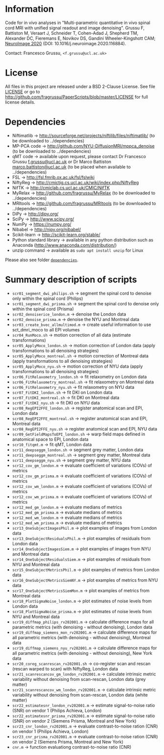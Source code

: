 # Information
Code for in vivo analyses in "Multi-parametric quantitative in vivo spinal cord MRI with unified signal readout and image denoising". Grussu F, Battiston M, Veraart J, Schneider T, Cohen-Adad J, Shepherd TM, Alexander DC, Fieremans E, Novikov DS, Gandini Wheeler-Kingshott CAM; [NeuroImage 2020](http://doi.org/10.1016/j.neuroimage.2020.116884) (DOI: 10.1016/j.neuroimage.2020.116884).


Contact: Francesco Grussu, `<f.grussu@ucl.ac.uk>`


# License
All files in this project are released under a BSD 2-Clause License.
See file [LICENSE](http://github.com/fragrussu/PaperScripts/blob/master/LICENSE) or go to http://github.com/fragrussu/PaperScripts/blob/master/LICENSE for full license details.


# Dependencies

* Niftimatlib                -> http://sourceforge.net/projects/niftilib/files/niftimatlib/ (to be downloaded to ../dependencies)
* MP-PCA code                -> http://github.com/NYU-DiffusionMRI/mppca_denoise (to be downloaded to ../dependencies)
* qMT code                   -> available upon request, please contact Dr Francesco Grussu <f.grussu@ucl.ac.uk> or Dr Marco Battiston <marco.battiston@ucl.ac.uk> (to be placed when available to ../dependencies)
* FSL                        -> http://fsl.fmrib.ox.ac.uk/fsl/fslwiki
* NiftyReg                   -> http://cmictig.cs.ucl.ac.uk/wiki/index.php/NiftyReg
* NifTK                      -> http://cmiclab.cs.ucl.ac.uk/CMIC/NifTK
* MyRelax                    -> http://github.com/fragrussu/MyRelax (to be downloaded to ../dependencies)
* MRItools                   -> http://github.com/fragrussu/MRItools (to be downloaded to ../dependencies)
* DiPy                       -> http://dipy.org/
* SciPy                      -> http://www.scipy.org/
* NumPy                      -> https://numpy.org/
* Nibabel                    -> http://nipy.org/nibabel/
* Scikit-learn               -> http://scikit-learn.org/stable/
* Python standard library    -> available in any python distribution such as Anaconda (http://www.anaconda.com/distribution/)
* unzip command              -> available as `sudo apt install unzip` for Linux

Please also see folder [`dependencies`](https://github.com/fragrussu/PaperScripts/blob/master/sc_unireadout/dependencies/README.md).


# Summary description of scripts

* `scr01_segment_dwi_philips.sh`                  ->  segment the spinal cord to denoise only within the spinal cord (Philips)
* `scr01_segment_dwi_prisma.sh`                   ->  segment the spinal cord to denoise only within the spinal cord (Prisma)
* `scr02_denoiserice_london.m`                    ->  denoise the London data
* `scr02_denoise_prisma.m`                        ->  denoise the NYU and Montreal data
* `scr03_create_bvec_allmultimod.m`               ->  create useful information to use sct_dmri_moco to all EPI volumes
* `scr04_RunMoco.sh`                              ->  motion correction of all data (estimate transformations)
* `scr05_ApplyMoco_london.sh`                     ->  motion correction of London data (apply transformations to all denoising strategies)
* `scr05_ApplyMoco_montreal.sh`                   ->  motion correction of Montreal data (apply transformations to all denoising strategies)
* `scr05_ApplyMoco_nyu.sh`                        ->  motion correction of NYU data (apply transformations to all denoising strategies)
* `scr06_FitRelaxometry_london.sh`                ->  fit relaxometry on London data
* `scr06_FitRelaxometry_montreal.sh`              ->  fit relaxometry on Montreal data
* `scr06_FitRelaxometry_nyu.sh`                   ->  fit relaxometry on NYU data
* `scr07_FitDKI_london.sh`                        ->  fit DKI on London data
* `scr07_FitDKI_montreal.sh`                      ->  fit DKI on Montreal data
* `scr07_FitDKI_nyu.sh`                           ->  fit DKI on NYU data
* `scr08_RegEPI2FFE_london.sh`                    ->  register anatomical scan and EPI, London data
* `scr08_RegEPI2FFE_montreal.sh`                  ->  register anatomical scan and EPI, Montreal data
* `scr08_RegEPI2FFE_nyu.sh`                       ->  register anatomical scan and EPI, NYU data
* `scr09_GetFieldMapsToEPI_london.sh`             ->  warp field maps defined in anatomical space to EPI, London data
* `scr10_fitqmt.m`                                ->  fit qMT, London data
* `scr11_deepseggm_london.sh`                     ->  segment grey matter, London data
* `scr11_deepseggm_montreal.sh`                   ->  segment grey matter, Montreal data
* `scr11_deepseggm_nyu.sh`                        ->  segment grey matter, NYU data
* `scr12_cov_gm_london.m`                         ->  evaluate coefficient of variations (COVs) of metrics
* `scr12_cov_gm_prisma.m`                         ->  evaluate coefficient of variations (COVs) of metrics
* `scr12_cov_wm_london.m`                         ->  evaluate coefficient of variations (COVs) of metrics
* `scr12_cov_wm_prisma.m`                         ->  evaluate coefficient of variations (COVs) of metrics 
* `scr12_med_gm_london.m`                         ->  evaluate medians of metrics
* `scr12_med_gm_prisma.m`                         ->  evaluate medians of metrics
* `scr12_med_wm_london.m`                         ->  evaluate medians of metrics
* `scr12_med_wm_prisma.m`                         ->  evaluate medians of metrics
* `scr13_OneSubjectImagesPhil.m`                  ->  plot examples of images from London data
* `scr13_OneSubjectResidualsPhil.m`               ->  plot examples of residuals from London data
* `scr14_OneSubjectImagesSiem.m`                  ->  plot examples of images from NYU and Montreal data
* `scr14_OneSubjectResidualsSiem.m`               ->  plot examples of residuals from NYU and Montreal data
* `scr15_OneSubjectMetricsPhil.m`                 ->  plot examples of metrics from London data
* `scr16_OneSubjectMetricsSiemNY.m`               ->  plot examples of metrics from NYU data
* `scr17_OneSubjectMetricsSiemMon.m`              ->  plot examples of metrics from Montreal data
* `scr18_PlotSigmaNoise_london.m`                 ->  plot estimates of noise levels from London data
* `scr18_PlotSigmaNoise_prisma.m`                 ->  plot estimates of noise levels from NYU and Montreal data
* `scr19_diffmap_philips_rv202001.m`              ->  calculate difference maps for all parametric metrics (with denoising - without denoising), London data
* `scr19_diffmap_siemens_mon_rv202001.m`          ->  calculate difference maps for all parametric metrics (with denoising - without denoising), Montreal data
* `scr19_diffmap_siemens_nyu_rv202001.m`          ->  calculate difference maps for all parametric metrics (with denoising - without denoising), New York data
* `scr20_coreg_scanrescan_rv202001.sh`            ->  co-register scan and rescan (rescan warped to scan) with NiftyReg, London data
* `scr21_scanrescancov_gm_london_rv202001.m`      ->  calculate intrinsic metric variability without denoising from scan-rescan, London data (grey matter) 
* `scr21_scanrescancov_wm_london_rv202001.m`      ->  calculate intrinsic metric variability without denoising from scan-rescan, London data (white matter) 
* `scr22_estimatesnr_london_rv202001.m`           ->  estimate signal-to-noise ratio (SNR) on vendor 1 (Philips Achieva, London)
* `scr22_estimatesnr_prisma_rv202001.m`           ->  estimate signal-to-noise ratio (SNR) on vendor 2 (Siemens Prisma, Montreal and New York)
* `scr23_cnr_london_rv202001.m`                   ->  evaluate contrast-to-noise ration (CNR) on vendor 1 (Philips Achieva, London)
* `scr23_cnr_prisma_rv202001.m`                   ->  evaluate contrast-to-noise ration (CNR) on vendor 2 (Siemens Prisma, Montreal and New York)
* `cnr.m`                                         ->  function evaluationg contrast-to-noise ratio (CNR)

